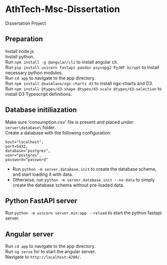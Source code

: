 # AthTech-Msc-Dissertation

Dissertation Project

## Preparation
Install node.js  
Install python.  
Run `npm install -g @angular/cli` to install angular cli.    
Run `pip install uvicorn fastapi pandas psycopg2 PyJWT bcrypt` to install necessary python modules.  
Run `cd app` to navigate to the app directory.  
Run `npm install @swimlane/ngx-charts d3` to install ngx-charts and D3.  
Run `npm install @types/d3-shape @types/d3-scale @types/d3-selection` to install D3 Typescript definitions.  

## Database initiliazation

Make sure 'consumption.csv' file is present and placed under: `server\database\` folder.  
Create a database with the following configuration:

    host="localhost",
    port=5432,
    database="postgres",
    user="postgres",
    password="password"

* Run `python -m server.database.init` to create the database schema, and start loading it with data.   
* Otherwise, run `python -m server.database.init --no-data` to simply create the database schema without pre-loaded data.

## Python FastAPI server

Run `python -m uvicorn server.min:app --reload` to start the python fastapi server.  

## Angular server

Run `cd app` to navigate to the app directory.  
Run `ng serve` for to start the angular server.  
Navigate to `http://localhost:4200/`.

